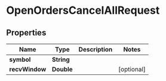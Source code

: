 

# OpenOrdersCancelAllRequest


## Properties

| Name | Type | Description | Notes |
|------------ | ------------- | ------------- | -------------|
|**symbol** | **String** |  |  |
|**recvWindow** | **Double** |  |  [optional] |




